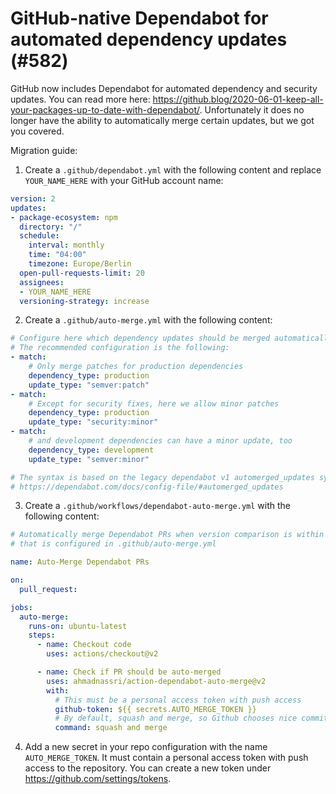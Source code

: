 # GitHub-native Dependabot for automated dependency updates (#582)

GitHub now includes Dependabot for automated dependency and security updates. You can read more here: https://github.blog/2020-06-01-keep-all-your-packages-up-to-date-with-dependabot/. Unfortunately it does no longer have the ability to automatically merge certain updates, but we got you covered.

Migration guide:

1. Create a `.github/dependabot.yml` with the following content and replace `YOUR_NAME_HERE` with your GitHub account name:
```yml
version: 2
updates:
- package-ecosystem: npm
  directory: "/"
  schedule:
    interval: monthly
    time: "04:00"
    timezone: Europe/Berlin
  open-pull-requests-limit: 20
  assignees:
  - YOUR_NAME_HERE
  versioning-strategy: increase
```

2. Create a `.github/auto-merge.yml` with the following content:
```yml
# Configure here which dependency updates should be merged automatically.
# The recommended configuration is the following:
- match:
    # Only merge patches for production dependencies
    dependency_type: production
    update_type: "semver:patch"
- match:
    # Except for security fixes, here we allow minor patches
    dependency_type: production
    update_type: "security:minor"
- match:
    # and development dependencies can have a minor update, too
    dependency_type: development
    update_type: "semver:minor"

# The syntax is based on the legacy dependabot v1 automerged_updates syntax, see:
# https://dependabot.com/docs/config-file/#automerged_updates
```

3. Create a `.github/workflows/dependabot-auto-merge.yml` with the following content:
```yml
# Automatically merge Dependabot PRs when version comparison is within the range
# that is configured in .github/auto-merge.yml

name: Auto-Merge Dependabot PRs

on:
  pull_request:

jobs:
  auto-merge:
    runs-on: ubuntu-latest
    steps:
      - name: Checkout code
        uses: actions/checkout@v2

      - name: Check if PR should be auto-merged
        uses: ahmadnassri/action-dependabot-auto-merge@v2
        with:
          # This must be a personal access token with push access
          github-token: ${{ secrets.AUTO_MERGE_TOKEN }}
          # By default, squash and merge, so Github chooses nice commit messages
          command: squash and merge
```

4. Add a new secret in your repo configuration with the name `AUTO_MERGE_TOKEN`. It must contain a personal access token with push access to the repository. You can create a new token under https://github.com/settings/tokens.
